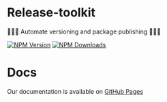 # Release-toolkit
🚀🚀🚀 Automate versioning and package publishing 🚀🚀🚀

[![NPM Version](https://img.shields.io/npm/v/release-toolkit.svg)](https://www.npmjs.com/package/release-toolkit)
[![NPM Downloads](https://img.shields.io/npm/dt/release-toolkit.svg)](https://www.npmjs.com/package/release-toolkit)

# Docs
Our documentation is available on [GitHub Pages](https://omrilugasi.github.io/release-toolkit/) 

